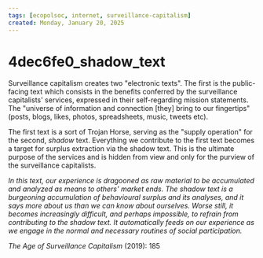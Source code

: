 ```yaml
---
tags: [ecopolsoc, internet, surveillance-capitalism]
created: Monday, January 20, 2025
---
```


# 4dec6fe0_shadow_text

Surveillance capitalism creates two "electronic texts". The first is the
public-facing text which consists in the benefits conferred by the surveillance
capitalists' services, expressed in their self-regarding mission statements. The
"universe of information and connection [they] bring to our fingertips" (posts,
blogs, likes, photos, spreadsheets, music, tweets etc).

The first text is a sort of Trojan Horse, serving as the "supply operation" for
the second, _shadow_ text. Everything we contribute to the first text becomes a
target for surplus extraction via the shadow text. This is the ultimate purpose
of the services and is hidden from view and only for the purview of the
surveillance capitalists.

_In this text, our experience is dragooned as raw material to be accumulated and
analyzed as means to others' market ends. The shadow text is a burgeoning
accumulation of behavioural surplus and its analyses, and it says more about us
than we can know about ourselves. Worse still, it becomes increasingly
difficult, and perhaps impossible, to refrain from contributing to the shadow
text. It automatically feeds on our experience as we engage in the normal and
necessary routines of social participation._

_The Age of Surveillance Capitalism_ (2019): 185
